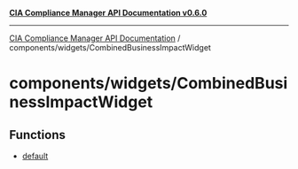 [**CIA Compliance Manager API Documentation v0.6.0**](../../../README.md)

***

[CIA Compliance Manager API Documentation](../../../modules.md) / components/widgets/CombinedBusinessImpactWidget

# components/widgets/CombinedBusinessImpactWidget

## Functions

- [default](functions/default.md)
